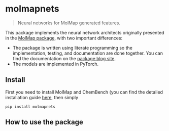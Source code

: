 # molmapnets
> Neural networks for MolMap generated features.


This package implements the neural network architects originally presented in the [MolMap package](https://github.com/shenwanxiang/bidd-molmap), with two important differences:

- The package is written using literate programming so the implementation, testing, and documentation are done together. You can find the documentation on the [package blog site](https://riversdark.github.io/molmapnets/).
- The models are implemented in PyTorch.

## Install

First you need to install MolMap and ChemBench (you can find the detailed installation guide [here](https://github.com/shenwanxiang/bidd-molmap#installation), then simply

`pip install molmapnets`

## How to use the package
